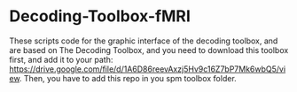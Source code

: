 # Decoding-Toolbox-fMRI
These scripts code for the graphic interface of the decoding toolbox, and are based on The Decoding Toolbox, and you need to download this toolbox first, and add it to your path: https://drive.google.com/file/d/1A6D86reevAxzj5Hv9c16Z7bP7Mk6wbQ5/view.
Then, you have to add this repo in you spm toolbox folder.
